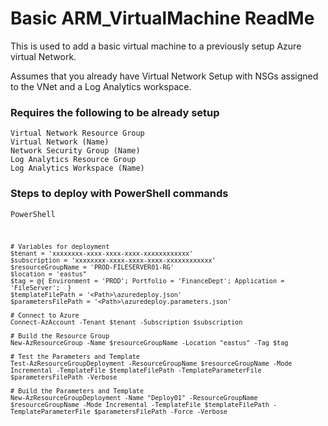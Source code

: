 # Basic ARM_VirtualMachine ReadMe

This is used to add a basic virtual machine to a previously setup Azure virtual Network.

Assumes that you already have Virtual Network Setup with NSGs assigned to the VNet and a Log Analytics workspace.

### Requires the following to be already setup

    Virtual Network Resource Group
    Virtual Network (Name)
    Network Security Group (Name)
    Log Analytics Resource Group
    Log Analytics Workspace (Name)

### Steps to deploy with PowerShell commands

<code></code><code>PowerShell

    # Variables for deployment
    $tenant = 'xxxxxxxx-xxxx-xxxx-xxxx-xxxxxxxxxxxx'
    $subscription = 'xxxxxxxx-xxxx-xxxx-xxxx-xxxxxxxxxxxx'
    $resourceGroupName = 'PROD-FILESERVER01-RG'
    $location = 'eastus"
    $tag = @{ Environment = 'PROD'; Portfolio = 'FinanceDept'; Application = 'FileServer';  }
    $templateFilePath = '<Path>\azuredeploy.json'
    $parametersFilePath = '<Path>\azuredeploy.parameters.json'

    # Connect to Azure
    Connect-AzAccount -Tenant $tenant -Subscription $subscription

    # Build the Resource Group
    New-AzResourceGroup -Name $resourceGroupName -Location "eastus" -Tag $tag

    # Test the Parameters and Template
    Test-AzResourceGroupDeployment -ResourceGroupName $resourceGroupName -Mode Incremental -TemplateFile $templateFilePath -TemplateParameterFile $parametersFilePath -Verbose

    # Build the Parameters and Template
    New-AzResourceGroupDeployment -Name "Deploy01" -ResourceGroupName $resourceGroupName -Mode Incremental -TemplateFile $templateFilePath -TemplateParameterFile $parametersFilePath -Force -Verbose
</code><code></code>

